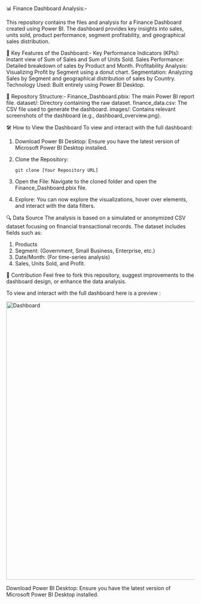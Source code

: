  📊 Finance Dashboard Analysis:-
 
   This repository contains the files and analysis for a Finance Dashboard created using Power BI. The dashboard provides key insights into sales, units sold, product performance, segment profitability, and 
   geographical sales distribution.

 🌟 Key Features of the Dashboard:-
      Key Performance Indicators (KPIs): Instant view of Sum of Sales and Sum of Units Sold.
       Sales Performance: Detailed breakdown of sales by Product and Month.
       Profitability Analysis: Visualizing Profit by Segment using a donut chart.
       Segmentation: Analyzing Sales by Segment and geographical distribution of sales by Country.
       Technology Used: Built entirely using Power BI Desktop.
      
 📁 Repository Structure:-
       Finance_Dashboard.pbix: The main Power BI report file.
       dataset/: Directory containing the raw dataset.
       finance_data.csv: The CSV file used to generate the dashboard.
       images/: Contains relevant screenshots of the dashboard (e.g., dashboard_overview.png).    

 🛠️ How to View the Dashboard
   To view and interact with the full dashboard:

   1. Download Power BI Desktop: Ensure you have the latest version of Microsoft Power BI Desktop installed.
   2. Clone the Repository:

          git clone [Your Repository URL]
   3. Open the File: Navigate to the cloned folder and open the Finance_Dashboard.pbix file.
   4. Explore: You can now explore the visualizations, hover over elements, and interact with the data filters.

🔍 Data Source
  The analysis is based on a simulated or anonymized CSV dataset focusing on financial transactional records. The dataset includes fields such as:

 1. Products
 2. Segment: (Government, Small Business, Enterprise, etc.)
 3. Date/Month: (For time-series analysis)
 4. Sales, Units Sold, and Profit.

🤝 Contribution
Feel free to fork this repository, suggest improvements to the dashboard design, or enhance the data analysis.

To view and interact with the full dashboard here is a preview :

   <img width="1330" height="743" alt="Dashboard" src="https://github.com/user-attachments/assets/e5ba6b86-e6c9-4096-89a1-931961a2f3e1" />



Download Power BI Desktop: Ensure you have the latest version of Microsoft Power BI Desktop installed.
